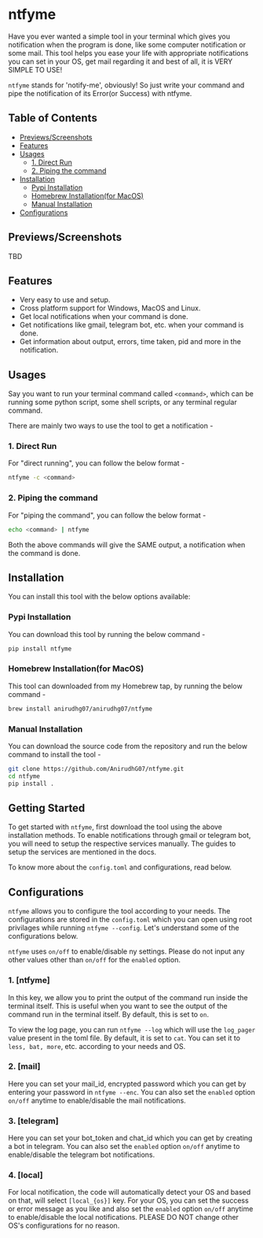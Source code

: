 # ntfyme

Have you ever wanted a simple tool in your terminal which gives you notification when the program is done, like some computer notification or some mail.
This tool helps you ease your life with appropriate notifications you can set in your OS, get mail regarding it and best of all, it is VERY SIMPLE TO USE!
<br>

`ntfyme` stands for 'notify-me', obviously! So just write your command and pipe the notification of its Error(or Success) with ntfyme.

## Table of Contents

- [Previews/Screenshots](#previewsscreenshots)
- [Features](#features)
- [Usages](#usages)
  - [1. Direct Run](#1-direct-run)
  - [2. Piping the command](#2-piping-the-command)
- [Installation](#installation)
  - [Pypi Installation](#pypi-installation)
  - [Homebrew Installation(for MacOS)](#homebrew-installationfor-macos)
  - [Manual Installation](#manual-installation)
- [Configurations](#configurations)

## Previews/Screenshots

TBD

## Features

- Very easy to use and setup.
- Cross platform support for Windows, MacOS and Linux.
- Get local notifications when your command is done.
- Get notifications like gmail, telegram bot, etc. when your command is done.
- Get information about output, errors, time taken, pid and more in the notification.

## Usages

Say you want to run your terminal command called `<command>`, which can be running some python script, some shell scripts, or any terminal regular command.

There are mainly two ways to use the tool to get a notification -

### 1. Direct Run

For "direct running", you can follow the below format -

```bash
ntfyme -c <command>
```

### 2. Piping the command

For "piping the command", you can follow the below format -

```bash
echo <command> | ntfyme
```

Both the above commands will give the SAME output, a notification when the command is done.

## Installation

You can install this tool with the below options available:

### Pypi Installation

You can download this tool by running the below command -

```bash
pip install ntfyme
```

### Homebrew Installation(for MacOS)

This tool can downloaded from my Homebrew tap, by running the below command -

```bash
brew install anirudhg07/anirudhg07/ntfyme
```

### Manual Installation

You can download the source code from the repository and run the below command to install the tool -

```bash
git clone https://github.com/AnirudhG07/ntfyme.git
cd ntfyme
pip install .
```

## Getting Started

To get started with `ntfyme`, first download the tool using the above installation methods. To enable notifications through gmail or telegram bot, you will need to setup the respective services manually. The guides to setup the services are mentioned in the docs.

To know more about the `config.toml` and configurations, read below.

## Configurations

`ntfyme` allows you to configure the tool according to your needs. The configurations are stored in the `config.toml` which you can open using root privilages while running `ntfyme --config`. Let's understand some of the configurations below.

`ntfyme` uses `on/off` to enable/disable ny settings. Please do not input any other values other than `on/off` for the `enabled` option.

### 1. \[ntfyme\]

In this key, we allow you to print the output of the command run inside the terminal itself. This is useful when you want to see the output of the command run in the terminal itself. By default, this is set to `on`.

To view the log page, you can run `ntfyme --log` which will use the `log_pager` value present in the toml file. By default, it is set to `cat`. You can set it to `less, bat, more`, etc. according to your needs and OS.

### 2. \[mail\]

Here you can set your mail_id, encrypted password which you can get by entering your password in `ntfyme --enc`. You can also set the `enabled` option `on/off` anytime to enable/disable the mail notifications.

### 3. \[telegram\]

Here you can set your bot_token and chat_id which you can get by creating a bot in telegram. You can also set the `enabled` option `on/off` anytime to enable/disable the telegram bot notifications.

### 4. \[local\]

For local notification, the code will automatically detect your OS and based on that, will select `[local_{os}]` key. For your OS, you can set the success or error message as you like and also set the `enabled` option `on/off` anytime to enable/disable the local notifications.
PLEASE DO NOT change other OS's configurations for no reason.
